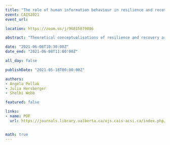 ```yaml
---
title: "The role of human information behaviour in resilience and recovery"
event: CAIS2021
event_url:

location: https://zoom.us/j/96815079086

abstract: "Theoretical conceptualisations of resilience and recovery are examined in this paper to determine how critical elements of information behaviour interact while individuals attempt to regain equilibrium following a crisis event. Situated within the larger historical, social, scientific and psychological landscape, this review of the literature suggests that individuals who actively engage in positive information behaviour are generally perceived as better able to acquire needed resources to aid in recovery efforts post-trauma in order to achieve equilibrium or even improve on their previous status to achieve a level above that (thriving). Individuals who experience information difficulties find recovering or thriving more difficult and may be perceived as less resilient."

date: "2021-06-08T10:30:00Z"
date_end: "2021-06-08T11:00:00Z"

all_day: false

publishDate: "2021-05-18T00:00:00Z"

authors:
- Angela Pollak
- Julia Hersberger
- Shelbi Webb

featured: false

links:
- name: PDF
  url: https://journals.library.ualberta.ca/ojs.cais-acsi.ca/index.php/cais-asci/article/view/1210/1046


math: true
---
```

